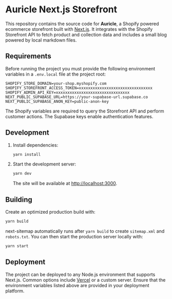 # Auricle Next.js Storefront

This repository contains the source code for **Auricle**, a Shopify powered ecommerce storefront built with [Next.js](https://nextjs.org/). It integrates with the Shopify Storefront API to fetch product and collection data and includes a small blog powered by local markdown files.

## Requirements

Before running the project you must provide the following environment variables in a `.env.local` file at the project root:

```
SHOPIFY_STORE_DOMAIN=your-shop.myshopify.com
SHOPIFY_STOREFRONT_ACCESS_TOKEN=xxxxxxxxxxxxxxxxxxxxxxxxxxxxxxxx
SHOPIFY_ADMIN_API_KEY=xxxxxxxxxxxxxxxxxxxxxxxxxxxxxxxx
NEXT_PUBLIC_SUPABASE_URL=https://your-supabase-url.supabase.co
NEXT_PUBLIC_SUPABASE_ANON_KEY=public-anon-key
```

The Shopify variables are required to query the Storefront API and perform customer actions. The Supabase keys enable authentication features.

## Development

1. Install dependencies:
   ```bash
   yarn install
   ```
2. Start the development server:
   ```bash
   yarn dev
   ```
   The site will be available at [http://localhost:3000](http://localhost:3000).

## Building

Create an optimized production build with:

```bash
yarn build
```

next-sitemap automatically runs after `yarn build` to create `sitemap.xml` and `robots.txt`.
You can then start the production server locally with:

```bash
yarn start
```

## Deployment

The project can be deployed to any Node.js environment that supports Next.js.
Common options include [Vercel](https://vercel.com/) or a custom server.
Ensure that the environment variables listed above are provided in your deployment platform.

